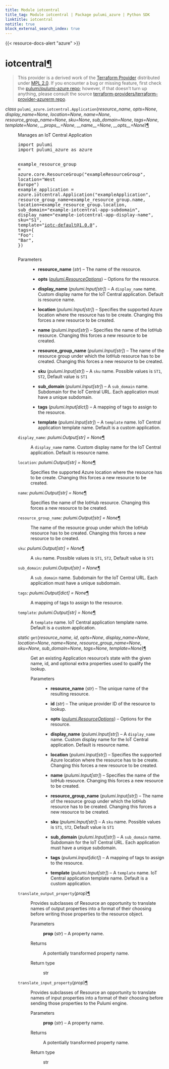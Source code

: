 ```yaml
---
title: Module iotcentral
title_tag: Module iotcentral | Package pulumi_azure | Python SDK
linktitle: iotcentral
notitle: true
block_external_search_index: true
---
```


{{< resource-docs-alert "azure" >}}

<div class="section" id="iotcentral">
<h1>iotcentral<a class="headerlink" href="#iotcentral" title="Permalink to this headline">¶</a></h1>
<blockquote>
<div><p>This provider is a derived work of the <a class="reference external" href="https://github.com/terraform-providers/terraform-provider-azurerm">Terraform Provider</a> distributed under
<a class="reference external" href="https://www.mozilla.org/en-US/MPL/2.0/">MPL 2.0</a>. If you encounter a bug or missing feature, first check the
<a class="reference external" href="https://github.com/pulumi/pulumi-azure/issues">pulumi/pulumi-azure repo</a>; however, if that doesn’t turn up
anything, please consult the source <a class="reference external" href="https://github.com/terraform-providers/terraform-provider-azurerm/issues">terraform-providers/terraform-provider-azurerm repo</a>.</p>
</div></blockquote>
<span class="target" id="module-pulumi_azure.iotcentral"></span><dl class="py class">
<dt id="pulumi_azure.iotcentral.Application">
<em class="property">class </em><code class="sig-prename descclassname">pulumi_azure.iotcentral.</code><code class="sig-name descname">Application</code><span class="sig-paren">(</span><em class="sig-param"><span class="n">resource_name</span></em>, <em class="sig-param"><span class="n">opts</span><span class="o">=</span><span class="default_value">None</span></em>, <em class="sig-param"><span class="n">display_name</span><span class="o">=</span><span class="default_value">None</span></em>, <em class="sig-param"><span class="n">location</span><span class="o">=</span><span class="default_value">None</span></em>, <em class="sig-param"><span class="n">name</span><span class="o">=</span><span class="default_value">None</span></em>, <em class="sig-param"><span class="n">resource_group_name</span><span class="o">=</span><span class="default_value">None</span></em>, <em class="sig-param"><span class="n">sku</span><span class="o">=</span><span class="default_value">None</span></em>, <em class="sig-param"><span class="n">sub_domain</span><span class="o">=</span><span class="default_value">None</span></em>, <em class="sig-param"><span class="n">tags</span><span class="o">=</span><span class="default_value">None</span></em>, <em class="sig-param"><span class="n">template</span><span class="o">=</span><span class="default_value">None</span></em>, <em class="sig-param"><span class="n">__props__</span><span class="o">=</span><span class="default_value">None</span></em>, <em class="sig-param"><span class="n">__name__</span><span class="o">=</span><span class="default_value">None</span></em>, <em class="sig-param"><span class="n">__opts__</span><span class="o">=</span><span class="default_value">None</span></em><span class="sig-paren">)</span><a class="headerlink" href="#pulumi_azure.iotcentral.Application" title="Permalink to this definition">¶</a></dt>
<dd><p>Manages an IoT Central Application</p>
<div class="highlight-python notranslate"><div class="highlight"><pre><span></span><span class="kn">import</span> <span class="nn">pulumi</span>
<span class="kn">import</span> <span class="nn">pulumi_azure</span> <span class="k">as</span> <span class="nn">azure</span>

<span class="n">example_resource_group</span> <span class="o">=</span> <span class="n">azure</span><span class="o">.</span><span class="n">core</span><span class="o">.</span><span class="n">ResourceGroup</span><span class="p">(</span><span class="s2">&quot;exampleResourceGroup&quot;</span><span class="p">,</span> <span class="n">location</span><span class="o">=</span><span class="s2">&quot;West Europe&quot;</span><span class="p">)</span>
<span class="n">example_application</span> <span class="o">=</span> <span class="n">azure</span><span class="o">.</span><span class="n">iotcentral</span><span class="o">.</span><span class="n">Application</span><span class="p">(</span><span class="s2">&quot;exampleApplication&quot;</span><span class="p">,</span>
    <span class="n">resource_group_name</span><span class="o">=</span><span class="n">example_resource_group</span><span class="o">.</span><span class="n">name</span><span class="p">,</span>
    <span class="n">location</span><span class="o">=</span><span class="n">example_resource_group</span><span class="o">.</span><span class="n">location</span><span class="p">,</span>
    <span class="n">sub_domain</span><span class="o">=</span><span class="s2">&quot;example-iotcentral-app-subdomain&quot;</span><span class="p">,</span>
    <span class="n">display_name</span><span class="o">=</span><span class="s2">&quot;example-iotcentral-app-display-name&quot;</span><span class="p">,</span>
    <span class="n">sku</span><span class="o">=</span><span class="s2">&quot;S1&quot;</span><span class="p">,</span>
    <span class="n">template</span><span class="o">=</span><span class="s2">&quot;iotc-default@1.0.0&quot;</span><span class="p">,</span>
    <span class="n">tags</span><span class="o">=</span><span class="p">{</span>
        <span class="s2">&quot;Foo&quot;</span><span class="p">:</span> <span class="s2">&quot;Bar&quot;</span><span class="p">,</span>
    <span class="p">})</span>
</pre></div>
</div>
<dl class="field-list simple">
<dt class="field-odd">Parameters</dt>
<dd class="field-odd"><ul class="simple">
<li><p><strong>resource_name</strong> (<em>str</em>) – The name of the resource.</p></li>
<li><p><strong>opts</strong> (<a class="reference internal" href="../../pulumi/#pulumi.ResourceOptions" title="pulumi.ResourceOptions"><em>pulumi.ResourceOptions</em></a>) – Options for the resource.</p></li>
<li><p><strong>display_name</strong> (<em>pulumi.Input</em><em>[</em><em>str</em><em>]</em>) – A <code class="docutils literal notranslate"><span class="pre">display_name</span></code> name. Custom display name for the IoT Central application. Default is resource name.</p></li>
<li><p><strong>location</strong> (<em>pulumi.Input</em><em>[</em><em>str</em><em>]</em>) – Specifies the supported Azure location where the resource has to be create. Changing this forces a new resource to be created.</p></li>
<li><p><strong>name</strong> (<em>pulumi.Input</em><em>[</em><em>str</em><em>]</em>) – Specifies the name of the IotHub resource. Changing this forces a new resource to be created.</p></li>
<li><p><strong>resource_group_name</strong> (<em>pulumi.Input</em><em>[</em><em>str</em><em>]</em>) – The name of the resource group under which the IotHub resource has to be created. Changing this forces a new resource to be created.</p></li>
<li><p><strong>sku</strong> (<em>pulumi.Input</em><em>[</em><em>str</em><em>]</em>) – A <code class="docutils literal notranslate"><span class="pre">sku</span></code> name. Possible values is <code class="docutils literal notranslate"><span class="pre">ST1</span></code>, <code class="docutils literal notranslate"><span class="pre">ST2</span></code>, Default value is <code class="docutils literal notranslate"><span class="pre">ST1</span></code></p></li>
<li><p><strong>sub_domain</strong> (<em>pulumi.Input</em><em>[</em><em>str</em><em>]</em>) – A <code class="docutils literal notranslate"><span class="pre">sub_domain</span></code> name. Subdomain for the IoT Central URL. Each application must have a unique subdomain.</p></li>
<li><p><strong>tags</strong> (<em>pulumi.Input</em><em>[</em><em>dict</em><em>]</em>) – A mapping of tags to assign to the resource.</p></li>
<li><p><strong>template</strong> (<em>pulumi.Input</em><em>[</em><em>str</em><em>]</em>) – A <code class="docutils literal notranslate"><span class="pre">template</span></code> name. IoT Central application template name. Default is a custom application.</p></li>
</ul>
</dd>
</dl>
<dl class="py attribute">
<dt id="pulumi_azure.iotcentral.Application.display_name">
<code class="sig-name descname">display_name</code><em class="property">: pulumi.Output[str]</em><em class="property"> = None</em><a class="headerlink" href="#pulumi_azure.iotcentral.Application.display_name" title="Permalink to this definition">¶</a></dt>
<dd><p>A <code class="docutils literal notranslate"><span class="pre">display_name</span></code> name. Custom display name for the IoT Central application. Default is resource name.</p>
</dd></dl>

<dl class="py attribute">
<dt id="pulumi_azure.iotcentral.Application.location">
<code class="sig-name descname">location</code><em class="property">: pulumi.Output[str]</em><em class="property"> = None</em><a class="headerlink" href="#pulumi_azure.iotcentral.Application.location" title="Permalink to this definition">¶</a></dt>
<dd><p>Specifies the supported Azure location where the resource has to be create. Changing this forces a new resource to be created.</p>
</dd></dl>

<dl class="py attribute">
<dt id="pulumi_azure.iotcentral.Application.name">
<code class="sig-name descname">name</code><em class="property">: pulumi.Output[str]</em><em class="property"> = None</em><a class="headerlink" href="#pulumi_azure.iotcentral.Application.name" title="Permalink to this definition">¶</a></dt>
<dd><p>Specifies the name of the IotHub resource. Changing this forces a new resource to be created.</p>
</dd></dl>

<dl class="py attribute">
<dt id="pulumi_azure.iotcentral.Application.resource_group_name">
<code class="sig-name descname">resource_group_name</code><em class="property">: pulumi.Output[str]</em><em class="property"> = None</em><a class="headerlink" href="#pulumi_azure.iotcentral.Application.resource_group_name" title="Permalink to this definition">¶</a></dt>
<dd><p>The name of the resource group under which the IotHub resource has to be created. Changing this forces a new resource to be created.</p>
</dd></dl>

<dl class="py attribute">
<dt id="pulumi_azure.iotcentral.Application.sku">
<code class="sig-name descname">sku</code><em class="property">: pulumi.Output[str]</em><em class="property"> = None</em><a class="headerlink" href="#pulumi_azure.iotcentral.Application.sku" title="Permalink to this definition">¶</a></dt>
<dd><p>A <code class="docutils literal notranslate"><span class="pre">sku</span></code> name. Possible values is <code class="docutils literal notranslate"><span class="pre">ST1</span></code>, <code class="docutils literal notranslate"><span class="pre">ST2</span></code>, Default value is <code class="docutils literal notranslate"><span class="pre">ST1</span></code></p>
</dd></dl>

<dl class="py attribute">
<dt id="pulumi_azure.iotcentral.Application.sub_domain">
<code class="sig-name descname">sub_domain</code><em class="property">: pulumi.Output[str]</em><em class="property"> = None</em><a class="headerlink" href="#pulumi_azure.iotcentral.Application.sub_domain" title="Permalink to this definition">¶</a></dt>
<dd><p>A <code class="docutils literal notranslate"><span class="pre">sub_domain</span></code> name. Subdomain for the IoT Central URL. Each application must have a unique subdomain.</p>
</dd></dl>

<dl class="py attribute">
<dt id="pulumi_azure.iotcentral.Application.tags">
<code class="sig-name descname">tags</code><em class="property">: pulumi.Output[dict]</em><em class="property"> = None</em><a class="headerlink" href="#pulumi_azure.iotcentral.Application.tags" title="Permalink to this definition">¶</a></dt>
<dd><p>A mapping of tags to assign to the resource.</p>
</dd></dl>

<dl class="py attribute">
<dt id="pulumi_azure.iotcentral.Application.template">
<code class="sig-name descname">template</code><em class="property">: pulumi.Output[str]</em><em class="property"> = None</em><a class="headerlink" href="#pulumi_azure.iotcentral.Application.template" title="Permalink to this definition">¶</a></dt>
<dd><p>A <code class="docutils literal notranslate"><span class="pre">template</span></code> name. IoT Central application template name. Default is a custom application.</p>
</dd></dl>

<dl class="py method">
<dt id="pulumi_azure.iotcentral.Application.get">
<em class="property">static </em><code class="sig-name descname">get</code><span class="sig-paren">(</span><em class="sig-param"><span class="n">resource_name</span></em>, <em class="sig-param"><span class="n">id</span></em>, <em class="sig-param"><span class="n">opts</span><span class="o">=</span><span class="default_value">None</span></em>, <em class="sig-param"><span class="n">display_name</span><span class="o">=</span><span class="default_value">None</span></em>, <em class="sig-param"><span class="n">location</span><span class="o">=</span><span class="default_value">None</span></em>, <em class="sig-param"><span class="n">name</span><span class="o">=</span><span class="default_value">None</span></em>, <em class="sig-param"><span class="n">resource_group_name</span><span class="o">=</span><span class="default_value">None</span></em>, <em class="sig-param"><span class="n">sku</span><span class="o">=</span><span class="default_value">None</span></em>, <em class="sig-param"><span class="n">sub_domain</span><span class="o">=</span><span class="default_value">None</span></em>, <em class="sig-param"><span class="n">tags</span><span class="o">=</span><span class="default_value">None</span></em>, <em class="sig-param"><span class="n">template</span><span class="o">=</span><span class="default_value">None</span></em><span class="sig-paren">)</span><a class="headerlink" href="#pulumi_azure.iotcentral.Application.get" title="Permalink to this definition">¶</a></dt>
<dd><p>Get an existing Application resource’s state with the given name, id, and optional extra
properties used to qualify the lookup.</p>
<dl class="field-list simple">
<dt class="field-odd">Parameters</dt>
<dd class="field-odd"><ul class="simple">
<li><p><strong>resource_name</strong> (<em>str</em>) – The unique name of the resulting resource.</p></li>
<li><p><strong>id</strong> (<em>str</em>) – The unique provider ID of the resource to lookup.</p></li>
<li><p><strong>opts</strong> (<a class="reference internal" href="../../pulumi/#pulumi.ResourceOptions" title="pulumi.ResourceOptions"><em>pulumi.ResourceOptions</em></a>) – Options for the resource.</p></li>
<li><p><strong>display_name</strong> (<em>pulumi.Input</em><em>[</em><em>str</em><em>]</em>) – A <code class="docutils literal notranslate"><span class="pre">display_name</span></code> name. Custom display name for the IoT Central application. Default is resource name.</p></li>
<li><p><strong>location</strong> (<em>pulumi.Input</em><em>[</em><em>str</em><em>]</em>) – Specifies the supported Azure location where the resource has to be create. Changing this forces a new resource to be created.</p></li>
<li><p><strong>name</strong> (<em>pulumi.Input</em><em>[</em><em>str</em><em>]</em>) – Specifies the name of the IotHub resource. Changing this forces a new resource to be created.</p></li>
<li><p><strong>resource_group_name</strong> (<em>pulumi.Input</em><em>[</em><em>str</em><em>]</em>) – The name of the resource group under which the IotHub resource has to be created. Changing this forces a new resource to be created.</p></li>
<li><p><strong>sku</strong> (<em>pulumi.Input</em><em>[</em><em>str</em><em>]</em>) – A <code class="docutils literal notranslate"><span class="pre">sku</span></code> name. Possible values is <code class="docutils literal notranslate"><span class="pre">ST1</span></code>, <code class="docutils literal notranslate"><span class="pre">ST2</span></code>, Default value is <code class="docutils literal notranslate"><span class="pre">ST1</span></code></p></li>
<li><p><strong>sub_domain</strong> (<em>pulumi.Input</em><em>[</em><em>str</em><em>]</em>) – A <code class="docutils literal notranslate"><span class="pre">sub_domain</span></code> name. Subdomain for the IoT Central URL. Each application must have a unique subdomain.</p></li>
<li><p><strong>tags</strong> (<em>pulumi.Input</em><em>[</em><em>dict</em><em>]</em>) – A mapping of tags to assign to the resource.</p></li>
<li><p><strong>template</strong> (<em>pulumi.Input</em><em>[</em><em>str</em><em>]</em>) – A <code class="docutils literal notranslate"><span class="pre">template</span></code> name. IoT Central application template name. Default is a custom application.</p></li>
</ul>
</dd>
</dl>
</dd></dl>

<dl class="py method">
<dt id="pulumi_azure.iotcentral.Application.translate_output_property">
<code class="sig-name descname">translate_output_property</code><span class="sig-paren">(</span><em class="sig-param"><span class="n">prop</span></em><span class="sig-paren">)</span><a class="headerlink" href="#pulumi_azure.iotcentral.Application.translate_output_property" title="Permalink to this definition">¶</a></dt>
<dd><p>Provides subclasses of Resource an opportunity to translate names of output properties
into a format of their choosing before writing those properties to the resource object.</p>
<dl class="field-list simple">
<dt class="field-odd">Parameters</dt>
<dd class="field-odd"><p><strong>prop</strong> (<em>str</em>) – A property name.</p>
</dd>
<dt class="field-even">Returns</dt>
<dd class="field-even"><p>A potentially transformed property name.</p>
</dd>
<dt class="field-odd">Return type</dt>
<dd class="field-odd"><p>str</p>
</dd>
</dl>
</dd></dl>

<dl class="py method">
<dt id="pulumi_azure.iotcentral.Application.translate_input_property">
<code class="sig-name descname">translate_input_property</code><span class="sig-paren">(</span><em class="sig-param"><span class="n">prop</span></em><span class="sig-paren">)</span><a class="headerlink" href="#pulumi_azure.iotcentral.Application.translate_input_property" title="Permalink to this definition">¶</a></dt>
<dd><p>Provides subclasses of Resource an opportunity to translate names of input properties into
a format of their choosing before sending those properties to the Pulumi engine.</p>
<dl class="field-list simple">
<dt class="field-odd">Parameters</dt>
<dd class="field-odd"><p><strong>prop</strong> (<em>str</em>) – A property name.</p>
</dd>
<dt class="field-even">Returns</dt>
<dd class="field-even"><p>A potentially transformed property name.</p>
</dd>
<dt class="field-odd">Return type</dt>
<dd class="field-odd"><p>str</p>
</dd>
</dl>
</dd></dl>

</dd></dl>

</div>
